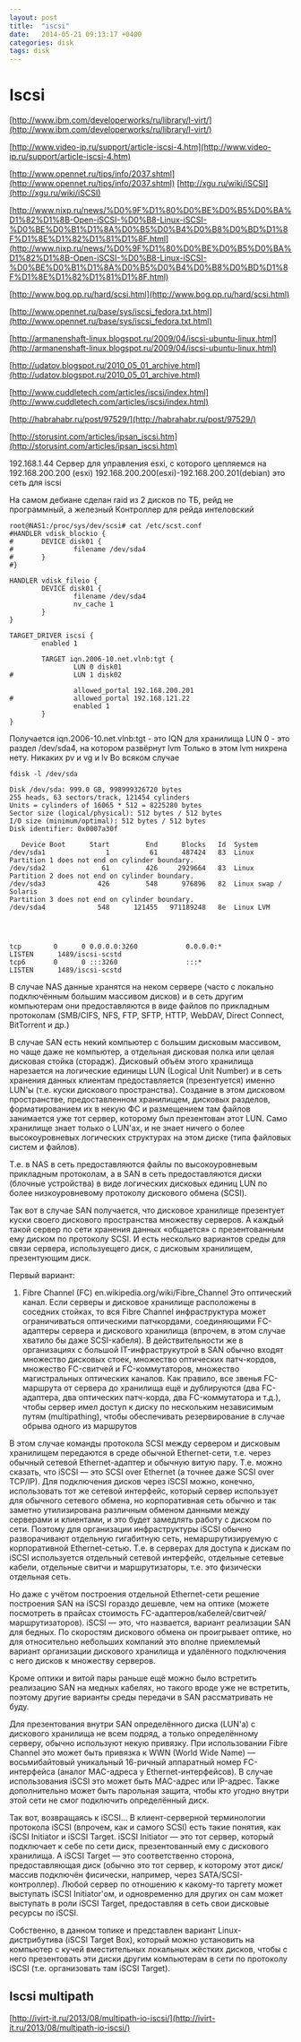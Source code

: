```yaml
---
layout: post
title:  "iscsi"
date:   2014-05-21 09:13:17 +0400
categories: disk
tags: disk
---
```


# Iscsi

[http://www.ibm.com/developerworks/ru/library/l-virt/](http://www.ibm.com/developerworks/ru/library/l-virt/)

[http://www.video-ip.ru/support/article-iscsi-4.htm](http://www.video-ip.ru/support/article-iscsi-4.htm)

[http://www.opennet.ru/tips/info/2037.shtml](http://www.opennet.ru/tips/info/2037.shtml)
[http://xgu.ru/wiki/iSCSI](http://xgu.ru/wiki/iSCSI)

[http://www.nixp.ru/news/%D0%9F%D1%80%D0%BE%D0%B5%D0%BA%D1%82%D1%8B-Open-iSCSI-%D0%B8-Linux-iSCSI-%D0%BE%D0%B1%D1%8A%D0%B5%D0%B4%D0%B8%D0%BD%D1%8F%D1%8E%D1%82%D1%81%D1%8F.html](http://www.nixp.ru/news/%D0%9F%D1%80%D0%BE%D0%B5%D0%BA%D1%82%D1%8B-Open-iSCSI-%D0%B8-Linux-iSCSI-%D0%BE%D0%B1%D1%8A%D0%B5%D0%B4%D0%B8%D0%BD%D1%8F%D1%8E%D1%82%D1%81%D1%8F.html)

[http://www.bog.pp.ru/hard/scsi.html](http://www.bog.pp.ru/hard/scsi.html)

[http://www.opennet.ru/base/sys/iscsi_fedora.txt.html](http://www.opennet.ru/base/sys/iscsi_fedora.txt.html)

[http://armanenshaft-linux.blogspot.ru/2009/04/iscsi-ubuntu-linux.html](http://armanenshaft-linux.blogspot.ru/2009/04/iscsi-ubuntu-linux.html)

[http://udatov.blogspot.ru/2010_05_01_archive.html](http://udatov.blogspot.ru/2010_05_01_archive.html)

[http://www.cuddletech.com/articles/iscsi/index.html](http://www.cuddletech.com/articles/iscsi/index.html)

[http://habrahabr.ru/post/97529/](http://habrahabr.ru/post/97529/)

[http://storusint.com/articles/ipsan_iscsi.htm](http://storusint.com/articles/ipsan_iscsi.htm)


192.168.1.44	 Сервер для управления esxi, c которого цепляемся на 192.168.200.200 (esxi) 
192.168.200.200(esxi)-192.168.200.201(debian) это сеть для iscsi

На самом дебиане сделан raid из 2 дисков по ТБ, рейд не программный, а железный
Контроллер для рейда интеловский

```
root@NAS1:/proc/sys/dev/scsi# cat /etc/scst.conf
#HANDLER vdisk_blockio {
#       DEVICE disk01 {
#               filename /dev/sda4
#       }
#}

HANDLER vdisk_fileio {
        DEVICE disk01 {
                filename /dev/sda4
                nv_cache 1
        }
}

TARGET_DRIVER iscsi {
        enabled 1

        TARGET iqn.2006-10.net.vlnb:tgt {
                LUN 0 disk01
#               LUN 1 disk02

                allowed_portal 192.168.200.201
#               allowed_portal 192.168.121.22
                enabled 1
        }
}
```

Получается iqn.2006-10.net.vlnb:tgt  - это IQN для хранилища
LUN 0 - это раздел /dev/sda4, на котором развёрнут lvm
Только в этом lvm нихрена нету. Никаких pv и vg и lv
Во всяком случае 

```
fdisk -l /dev/sda

Disk /dev/sda: 999.0 GB, 998999326720 bytes
255 heads, 63 sectors/track, 121454 cylinders
Units = cylinders of 16065 * 512 = 8225280 bytes
Sector size (logical/physical): 512 bytes / 512 bytes
I/O size (minimum/optimal): 512 bytes / 512 bytes
Disk identifier: 0x0007a30f

   Device Boot      Start         End      Blocks   Id  System
/dev/sda1               1          61      487424   83  Linux
Partition 1 does not end on cylinder boundary.
/dev/sda2              61         426     2929664   83  Linux
Partition 2 does not end on cylinder boundary.
/dev/sda3             426         548      976896   82  Linux swap / Solaris
Partition 3 does not end on cylinder boundary.
/dev/sda4             548      121455   971189248   8e  Linux LVM




tcp        0      0 0.0.0.0:3260            0.0.0.0:*               LISTEN      1489/iscsi-scstd
tcp6       0      0 :::3260                 :::*                    LISTEN      1489/iscsi-scstd
```







В случае NAS данные хранятся на неком сервере (часто с локально подключённым большим массивом дисков) 
и в сеть другим компьютерам они предоставляются в виде файлов по прикладным протоколам (SMB/CIFS, NFS, FTP, SFTP, HTTP, WebDAV, Direct Connect, BitTorrent и др.)

В случае SAN есть некий компьютер с большим дисковым массивом, но чаще даже не компьютер, а отдельная дисковая полка или целая дисковая стойка (сторадж). 
Дисковый объём этого хранилища нарезается на логические единицы LUN (Logical Unit Number) и в сеть хранения данных клиентам предоставляется (презентуется)
 именно LUN'ы (т.е. куски дискового пространства).
Создание в этом дисковом пространстве, предоставленном хранилищем, дисковых разделов, форматированием их в некую ФС и 
размещением там файлов занимается уже тот сервер, которому был презентован этот LUN. Само хранилище знает только о LUN'ах, и не знает ничего о более высокоуровневых логических структурах 
на этом диске (типа файловых систем и файлов).

Т.е. в NAS в сеть предоставляются файлы по высокоуровневым прикладным протоколам, а в SAN в сеть предоставляются диски (блочные устройства) 
в виде логических дисковых единиц LUN по более низкоуровневому протоколу дискового обмена (SCSI).

Так вот в случае SAN получается, что дисковое хранилище презентует куски своего дискового пространства множеству серверов. 
А каждый такой сервер по сети хранения данных «общается» с презентованным ему диском по протоколу SCSI.
И есть несколько вариантов среды для связи сервера, используещего диск, с дисковым хранилищем, презентующим диск.

Первый вариант:
1) Fibre Channel (FC)
en.wikipedia.org/wiki/Fibre_Channel
Это оптический канал. Если серверы и дисковое хранилище расположены в соседних стойках, то вся Fibre Channel инфраструктура может ограничиваться оптическими патчкордами,
 соединяющими FC-адаптеры сервера и дискового хранилища (впрочем, в этом случае хватило бы даже SCSI-кабеля).
В действительности же в организациях с большой IT-инфраструкутрой в SAN обычно входят множество дисковых стоек, множество оптических патч-кордов, 
множество FC-свитчей и FC-коммутаторов, множество магистральных оптических каналов. Как правило, все звенья FC-маршрута от сервера до хранилища ещё и дублируются
 (два FC-адаптера, два оптических патч-корда, два FC-коммутатора и т.д.), чтобы сервер имел доступ к диску по нескольким независимым путям (multipathing), 
чтобы обеспечивать резервирование в случае обрыва одного из маршрутов



В этом случае команды протокола SCSI между сервером и дисковым хранилищем передаются в среде обычной Ethernet-сети, 
т.е. через обычный сетевой Ethernet-адаптер и обычную витую пару. Т.е. можно сказать, что iSCSI — это SCSI over Ethernet 
(а точнее даже SCSI over TCP/IP).
Для подключения дисков через iSCSI можно, конечно, использовать тот же сетевой интерфейс, который сервер использует для обычного сетевого обмена,
 но корпоративная сеть обычно и так заметно утилизирована различным обменом данными между серверами и клиентами, 
и это будет замедлять работу с диском по сети. Поэтому для организации инфраструктуры iSCSI обычно разворачивают отдельную гигабитную сеть,
 немаршрутизируемую с корпоративной Ethernet-сетью. Т.е. в серверах для доступа к дискам по iSCSI используется отдельный сетевой интерфейс,
 отдельные сетевые кабели, отдельные свитчи и маршрутизаторы, т.е. это физически отдельная сеть.

Но даже с учётом построения отдельной Ethernet-сети решение построения SAN на iSCSI гораздо дешевле, чем на оптике 
(можете посмотреть в прайсах стоимость FC-адаптеров/кабелей/свитчей/маршрутизаторов). iSCSI — это, что назвается, 
вариант реализации SAN для бедных. По скоростям дискового обмена он проигрывает оптике, 
но для относительно небольших компаний это вполне приемлемый вариант организации дискового хранилища и удалённого подключения 
с него дисков к множеству серверов.

Кроме оптики и витой пары раньше ещё можно было встретить реализацию SAN на медных кабелях, но такого вроде уже не встретить,
 поэтому другие варианты среды передачи в SAN рассматривать не буду.

Для презентования внутри SAN определённого диска (LUN'а) с дискового хранилища не всем подряд, а только определённому серверу, 
обычно используют некую привязку. При использовании Fibre Channel это может быть привязка к WWN (World Wide Name) — 
восьмибайтовый уникальный 16-ричный аппаратный номер FC-интерфейса (аналог MAC-адреса у Ethernet-интерфейсов). 
В случае использования iSCSI это может быть MAC-адрес или IP-адрес. Также дополнительно может быть парольная защита,
 чтобы кто угодно внутри этой сети не смог подключить определённый диск.

Так вот, возвращаясь к iSCSI… В клиент-серверной терминологии протокола iSCSI (впрочем, как и самого SCSI) есть такие понятия, 
как iSCSI Initiator и iSCSI Target.
iSCSI Initiator — это тот сервер, который подключает к себе по сети диск, презентованный ему с дискового хранилища.
А iSCSI Target — это соответственно сторона, предоставляющая диск (обычно это тот сервер, к которому этот диск/массив подключён фисически, 
например, через SATA/SCSI-контроллер). Любой сервер по отношению к какому-то таргету может выступать iSCSI Initiator'ом, 
и одновременно для других он сам может выступать в роли iSCSI Target, предоставляя в сеть свои дисковые ресурсы по iSCSI.

Собственно, в данном топике и представлен вариант Linux-дистрибутива (iSCSI Target Box), который можно установить на компьютер 
с кучей вместительных локальных жёстких дисков, чтобы с него презентовать эти диски другим компьютерам в сети по протоколу iSCSI 
(т.е. организовать там iSCSI Target). 




## Iscsi multipath

[http://ivirt-it.ru/2013/08/multipath-io-iscsi/](http://ivirt-it.ru/2013/08/multipath-io-iscsi/)


